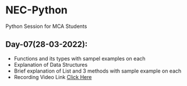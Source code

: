 # NEC-Python
Python Session for MCA Students

## Day-07(28-03-2022):
  - Functions and its types with sampel examples on each
  - Explanation of Data Structures
  - Brief explanation of List and 3 methods with sample example on each
  - Recording Video Link [Click Here](https://transcripts.gotomeeting.com/#/s/e6fdc95e690443b73e6612c1212aafa324d63d57254b6b780d95ebe62ca2c085)
